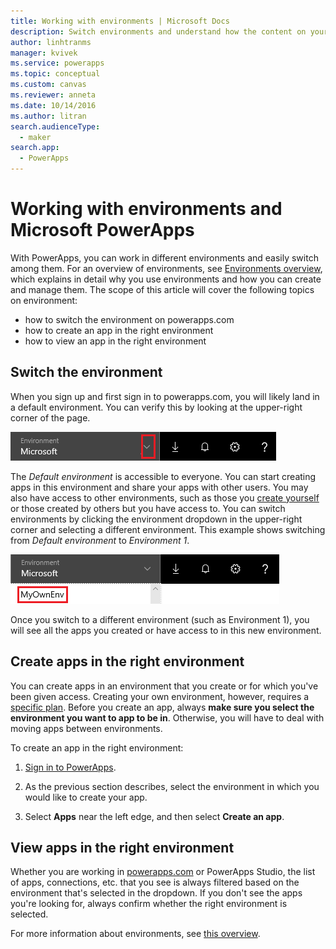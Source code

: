 ```yaml
---
title: Working with environments | Microsoft Docs
description: Switch environments and understand how the content on your pages change.
author: linhtranms
manager: kvivek
ms.service: powerapps
ms.topic: conceptual
ms.custom: canvas
ms.reviewer: anneta
ms.date: 10/14/2016
ms.author: litran
search.audienceType: 
  - maker
search.app: 
  - PowerApps
---
```

# Working with environments and Microsoft PowerApps
With PowerApps, you can work in different environments and easily switch among them. For an overview of environments, see [Environments overview](../../administrator/environments-overview.md), which explains in detail why you use environments and how you can create and manage them. The scope of this article will cover the following topics on environment:

- how to switch the environment on powerapps.com
- how to create an app in the right environment
- how to view an app in the right environment

## Switch the environment
When you sign up and first sign in to powerapps.com, you will likely land in a default environment. You can verify this by looking at the upper-right corner of the page.

![Default environment](./media/working-with-environments/env-dropdown.png)

The *Default environment* is accessible to everyone. You can start creating apps in this environment and share your apps with other users. You may also have access to other environments, such as those you [create yourself](../../administrator/environments-administration.md) or those created by others but you have access to. You can switch environments by clicking the environment dropdown in the upper-right corner and selecting a different environment. This example shows switching from *Default environment* to *Environment 1*.

![Switch environment](./media/working-with-environments/switch-environment.png)

Once you switch to a different environment (such as Environment 1), you will see all the apps you created or have access to in this new environment.

## Create apps in the right environment
You can create apps in an environment that you create or for which you've been given access. Creating your own environment, however, requires a [specific plan](../../administrator/pricing-billing-skus.md). Before you create an app, always **make sure you select the environment you want to app to be in**. Otherwise, you will have to deal with moving apps between environments.

To create an app in the right environment:

1. [Sign in to PowerApps](http://web.powerapps.com?utm_source=padocs&utm_medium=linkinadoc&utm_campaign=referralsfromdoc).

1. As the previous section describes, select the environment in which you would like to create your app.

1. Select **Apps** near the left edge, and then select **Create an app**.

## View apps in the right environment
Whether you are working in [powerapps.com](http://web.powerapps.com?utm_source=padocs&utm_medium=linkinadoc&utm_campaign=referralsfromdoc) or PowerApps Studio, the list of apps, connections, etc. that you see is always filtered based on the environment that's selected in the dropdown. If you don't see the apps you're looking for, always confirm whether the right environment is selected.

For more information about environments, see [this overview](../../administrator/environments-overview.md).
